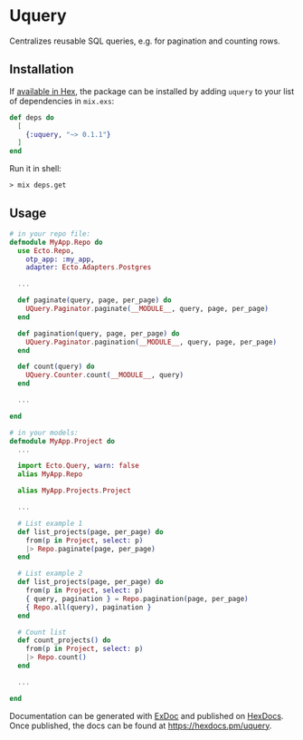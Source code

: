 # Uquery

Centralizes reusable SQL queries, e.g. for pagination and counting rows.

## Installation

If [available in Hex](https://hex.pm/docs/publish), the package can be installed
by adding `uquery` to your list of dependencies in `mix.exs`:

```elixir
def deps do
  [
    {:uquery, "~> 0.1.1"}
  ]
end
```

Run it in shell:
```
> mix deps.get
```


## Usage
```elixir
# in your repo file:
defmodule MyApp.Repo do
  use Ecto.Repo,
    otp_app: :my_app,
    adapter: Ecto.Adapters.Postgres

  ...

  def paginate(query, page, per_page) do
    UQuery.Paginator.paginate(__MODULE__, query, page, per_page)
  end

  def pagination(query, page, per_page) do
    UQuery.Paginator.pagination(__MODULE__, query, page, per_page)
  end

  def count(query) do
    UQuery.Counter.count(__MODULE__, query)
  end

  ...

end

# in your models:
defmodule MyApp.Project do
  ...

  import Ecto.Query, warn: false
  alias MyApp.Repo

  alias MyApp.Projects.Project

  ...

  # List example 1
  def list_projects(page, per_page) do
    from(p in Project, select: p)
    |> Repo.paginate(page, per_page)
  end

  # List example 2
  def list_projects(page, per_page) do
    from(p in Project, select: p)
    { query, pagination } = Repo.pagination(page, per_page)
    { Repo.all(query), pagination }
  end

  # Count list
  def count_projects() do
    from(p in Project, select: p)
    |> Repo.count()
  end

  ...

end

```

Documentation can be generated with [ExDoc](https://github.com/elixir-lang/ex_doc)
and published on [HexDocs](https://hexdocs.pm). Once published, the docs can
be found at <https://hexdocs.pm/uquery>.
